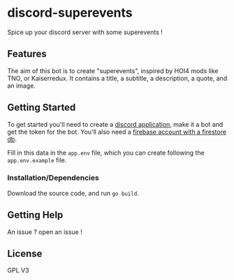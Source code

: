 # discord-superevents

Spice up your discord server with some superevents !

## Features

The aim of this bot is to create "superevents", inspired by HOI4 mods like TNO, or Kaiserredux.
It contains a title, a subtitle, a description, a quote, and an image.

## Getting Started

To get started you'll need to  create a [discord application](https://discord.com/developers/applications), make it a bot and get the token for the bot. You'll also need a [firebase account with a firestore db](https://firebase.google.com/docs/firestore/).

Fill in this data in the `app.env` file, which you can create following the `app.env.example` file.

### Installation/Dependencies

Download the source code, and run `go build`.
## Getting Help

An issue ? open an issue !

## License

GPL V3
